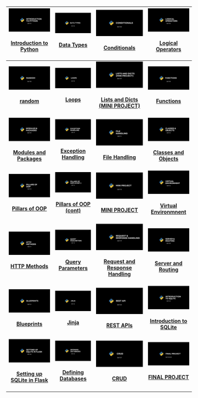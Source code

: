 |<div align='center'><a href='backend/day-1'><img src='assets/table-assets/1.png' alt='Introduction to Python' width='140px'/></a><h4 align='center'><a href='backend/day-1'>Introduction to Python</a></h4></div> |<div align='center'><a href='backend/day-2'><img src='assets/table-assets/2.png' alt='Data Types' width='140px'/></a><h4 align='center'><a href='backend/day-2'>Data Types</a></h4></div> |<div align='center'><a href='backend/day-3'><img src='assets/table-assets/3.png' alt='Conditionals' width='140px'/></a><h4 align='center'><a href='backend/day-3'>Conditionals</a></h4></div> |<div align='center'><a href='backend/day-4'><img src='assets/table-assets/4.png' alt='Logical Operators' width='140px'/></a><h4 align='center'><a href='backend/day-4'>Logical Operators</a></h4></div> |
| - | - | - | - |
|<div align='center'><a href='backend/day-5'><img src='assets/table-assets/5.png' alt='random' width='140px'/></a><h4 align='center'><a href='backend/day-5'>random</a></h4></div> |<div align='center'><a href='backend/day-6'><img src='assets/table-assets/6.png' alt='Loops' width='140px'/></a><h4 align='center'><a href='backend/day-6'>Loops</a></h4></div> |<div align='center'><a href='backend/day-7'><img src='assets/table-assets/7.png' alt='Lists and Dicts (MINI PROJECT)' width='140px'/></a><h4 align='center'><a href='backend/day-7'>Lists and Dicts (MINI PROJECT)</a></h4></div> |<div align='center'><a href='backend/day-8'><img src='assets/table-assets/8.png' alt='Functions' width='140px'/></a><h4 align='center'><a href='backend/day-8'>Functions</a></h4></div> |
|<div align='center'><a href='backend/day-9'><img src='assets/table-assets/9.png' alt='Modules and Packages' width='140px'/></a><h4 align='center'><a href='backend/day-9'>Modules and Packages</a></h4></div> |<div align='center'><a href='backend/day-10'><img src='assets/table-assets/10.png' alt='Exception Handling' width='140px'/></a><h4 align='center'><a href='backend/day-10'>Exception Handling</a></h4></div> |<div align='center'><a href='backend/day-11'><img src='assets/table-assets/11.png' alt='File Handling' width='140px'/></a><h4 align='center'><a href='backend/day-11'>File Handling</a></h4></div> |<div align='center'><a href='backend/day-12'><img src='assets/table-assets/12.png' alt='Classes and Objects' width='140px'/></a><h4 align='center'><a href='backend/day-12'>Classes and Objects</a></h4></div> |
|<div align='center'><a href='backend/day-13'><img src='assets/table-assets/13.png' alt='Pillars of OOP' width='140px'/></a><h4 align='center'><a href='backend/day-13'>Pillars of OOP</a></h4></div> |<div align='center'><a href='backend/day-14'><img src='assets/table-assets/14.png' alt='Pillars of OOP (cont)' width='140px'/></a><h4 align='center'><a href='backend/day-14'>Pillars of OOP (cont)</a></h4></div> |<div align='center'><a href='backend/day-15'><img src='assets/table-assets/15.png' alt='MINI PROJECT' width='140px'/></a><h4 align='center'><a href='backend/day-15'>MINI PROJECT</a></h4></div> |<div align='center'><a href='backend/day-16'><img src='assets/table-assets/16.png' alt='Virtual Environmnent' width='140px'/></a><h4 align='center'><a href='backend/day-16'>Virtual Environmnent</a></h4></div> |
|<div align='center'><a href='backend/day-17'><img src='assets/table-assets/17.png' alt='HTTP Methods' width='140px'/></a><h4 align='center'><a href='backend/day-17'>HTTP Methods</a></h4></div> |<div align='center'><a href='backend/day-18'><img src='assets/table-assets/18.png' alt='Query Parameters' width='140px'/></a><h4 align='center'><a href='backend/day-18'>Query Parameters</a></h4></div> |<div align='center'><a href='backend/day-19'><img src='assets/table-assets/19.png' alt='Request and <br>Response Handling' width='140px'/></a><h4 align='center'><a href='backend/day-19'>Request and <br>Response Handling</a></h4></div> |<div align='center'><a href='backend/day-20'><img src='assets/table-assets/20.png' alt='Server and Routing' width='140px'/></a><h4 align='center'><a href='backend/day-20'>Server and Routing</a></h4></div> |
|<div align='center'><a href='backend/day-21'><img src='assets/table-assets/21.png' alt='Blueprints' width='140px'/></a><h4 align='center'><a href='backend/day-21'>Blueprints</a></h4></div> |<div align='center'><a href='backend/day-22'><img src='assets/table-assets/22.png' alt='Jinja' width='140px'/></a><h4 align='center'><a href='backend/day-22'>Jinja</a></h4></div> |<div align='center'><a href='backend/day-23'><img src='assets/table-assets/23.png' alt='REST APIs' width='140px'/></a><h4 align='center'><a href='backend/day-23'>REST APIs</a></h4></div> |<div align='center'><a href='backend/day-24'><img src='assets/table-assets/24.png' alt='Introduction to SQLite' width='140px'/></a><h4 align='center'><a href='backend/day-24'>Introduction to SQLite</a></h4></div> |
|<div align='center'><a href='backend/day-25'><img src='assets/table-assets/25.png' alt='Setting up SQLite in Flask' width='140px'/></a><h4 align='center'><a href='backend/day-25'>Setting up SQLite in Flask</a></h4></div> |<div align='center'><a href='backend/day-26'><img src='assets/table-assets/26.png' alt='Defining Databases' width='140px'/></a><h4 align='center'><a href='backend/day-26'>Defining Databases</a></h4></div> |<div align='center'><a href='backend/day-27'><img src='assets/table-assets/27.png' alt='CRUD' width='140px'/></a><h4 align='center'><a href='backend/day-27'>CRUD</a></h4></div> |<div align='center'><a href='backend/day-28'><img src='assets/table-assets/28.png' alt='FINAL PROJECT' width='140px'/></a><h4 align='center'><a href='backend/day-28'>FINAL PROJECT</a></h4></div> |